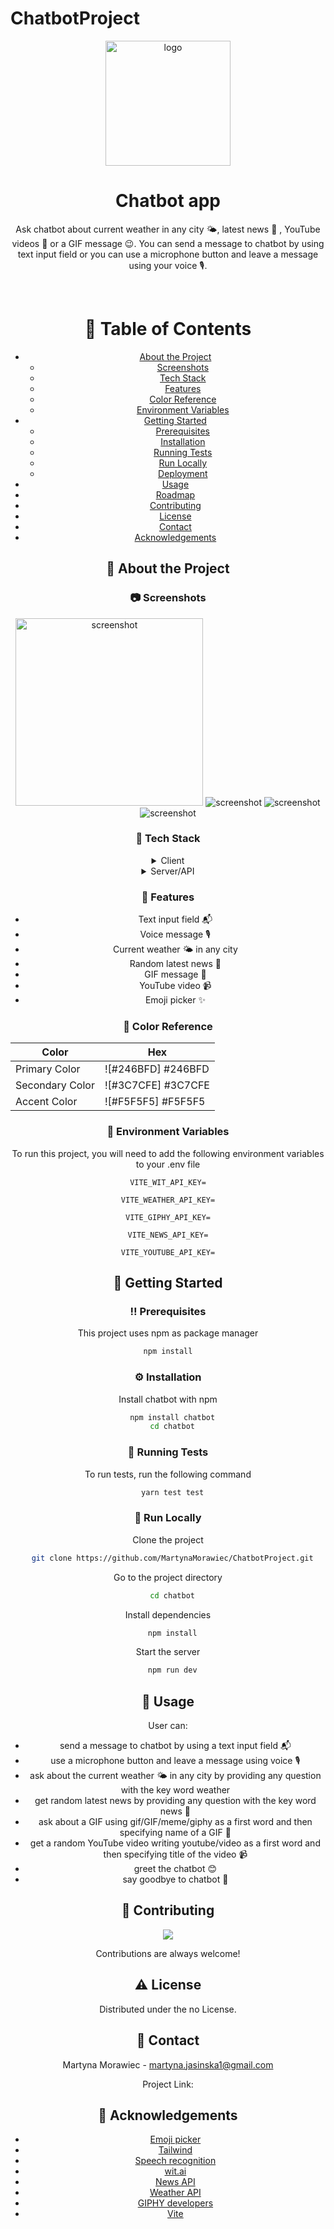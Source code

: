 # ChatbotProject


<div align="center">

  <img src="./chatbot/src/assets/botSmile.png" alt="logo" width="200" height="auto" />
  <h1>Chatbot app</h1>
  
<div/>
  
  <p>
    Ask chatbot about current weather in any city 🌤, latest news 📰 , YouTube videos 🎥 or a GIF message 😉. You can send a message to chatbot by using text input field or you can use a microphone button and leave a message using your voice 🎙.
  </p>

<br />

<!-- Table of Contents -->
# :notebook_with_decorative_cover: Table of Contents

- [About the Project](#star2-about-the-project)
  * [Screenshots](#camera-screenshots)
  * [Tech Stack](#space_invader-tech-stack)
  * [Features](#dart-features)
  * [Color Reference](#art-color-reference)
  * [Environment Variables](#key-environment-variables)
- [Getting Started](#toolbox-getting-started)
  * [Prerequisites](#bangbang-prerequisites)
  * [Installation](#gear-installation)
  * [Running Tests](#test_tube-running-tests)
  * [Run Locally](#running-run-locally)
  * [Deployment](#triangular_flag_on_post-deployment)
- [Usage](#eyes-usage)
- [Roadmap](#compass-roadmap)
- [Contributing](#wave-contributing)
- [License](#warning-license)
- [Contact](#handshake-contact)
- [Acknowledgements](#gem-acknowledgements)

  

<!-- About the Project -->
## :star2: About the Project


<!-- Screenshots -->
### :camera: Screenshots

<div align="center"> 
  <img src="./chatbot/src/assets/welcomePage.png" alt="screenshot" width="300px"/>
  <img src="./chatbot/src/assets/emoji.png" alt="screenshot" />
  <img src="./chatbot/src/assets/messagesExample.png" alt="screenshot" />
  <img src="./chatbot/src/assets/messages.png" alt="screenshot" />
</div>


<!-- TechStack -->
### :space_invader: Tech Stack

<details>
  <summary>Client</summary>
  <ul>
    <li><a href="https://reactjs.org/">React.js</a></li>
    <li><a href="https://tailwindcss.com/">TailwindCSS</a></li>
  </ul>
</details>

<details>
  <summary>Server/API</summary>
  <ul>
    <li><a href="https://developer.mozilla.org/en-US/docs/Web/API/Web_Speech_API">Web Speech API</a></li>
    <li><a href="https://wit.ai/">wit.ai/</a></li>
    <li><a href="https://newsapi.org/">newsapi.org</a></li>
    <li><a href="https://www.weatherapi.com/">weatherapi.com/</a></li>
    <li><a href="https://developers.giphy.com/">developers.giphy.com/</a></li>
  </ul>
</details>


<!-- Features -->
### :dart: Features
- Text input field 📬 
- Voice message 🎙
- Current weather 🌤 in any city
- Random latest news 📰 
- GIF message 🧸
- YouTube video 📹
- Emoji picker ✨


<!-- Color Reference -->
### :art: Color Reference

| Color             | Hex                                                                |
| ----------------- | ------------------------------------------------------------------ |
| Primary Color | ![#246BFD] #246BFD |
| Secondary Color | ![#3C7CFE] #3C7CFE |
| Accent Color | ![#F5F5F5] #F5F5F5 |


<!-- Env Variables -->
### :key: Environment Variables

To run this project, you will need to add the following environment variables to your .env file

`VITE_WIT_API_KEY=`

`VITE_WEATHER_API_KEY=`

`VITE_GIPHY_API_KEY=`

`VITE_NEWS_API_KEY=`

`VITE_YOUTUBE_API_KEY=`

<!-- Getting Started -->
## 	:toolbox: Getting Started

<!-- Prerequisites -->
### :bangbang: Prerequisites

This project uses npm as package manager

```bash
npm install
```

<!-- Installation -->
### :gear: Installation

Install chatbot with npm

```bash
  npm install chatbot
  cd chatbot
```
   
<!-- Running Tests -->
### :test_tube: Running Tests

To run tests, run the following command

```bash
  yarn test test
```

<!-- Run Locally -->
### :running: Run Locally

Clone the project

```bash
  git clone https://github.com/MartynaMorawiec/ChatbotProject.git
```

Go to the project directory

```bash
  cd chatbot
```

Install dependencies

```bash
  npm install
```

Start the server

```bash
  npm run dev
```


<!-- Usage -->
## :eyes: Usage

User can:
- send a message to chatbot by using a text input field 📬 
- use a microphone button and leave a message using voice 🎙
- ask about the current weather 🌤 in any city by providing any question with the key word weather
- get random latest news by providing any question with the key word news 📰 
- ask about a GIF using gif/GIF/meme/giphy as a first word and then specifying name of a GIF 🧸
- get a random YouTube video writing youtube/video as a first word and then specifying title of the video 📹
- greet the chatbot 😊
- say goodbye to chatbot 👋 


<!-- Contributing -->
## :wave: Contributing

<a href="https://github.com/Louis3797/awesome-readme-template/graphs/contributors">
  <img src="https://contrib.rocks/image?repo=Louis3797/awesome-readme-template" />
</a>


Contributions are always welcome!


<!-- License -->
## :warning: License

Distributed under the no License. 


<!-- Contact -->
## :handshake: Contact

Martyna Morawiec - martyna.jasinska1@gmail.com

Project Link: 


<!-- Acknowledgments -->
## :gem: Acknowledgements

 - [Emoji picker](https://www.npmjs.com/package/emoji-picker-react)
 - [Tailwind](https://tailwindcss.com/)
 - [Speech recognition](https://www.npmjs.com/package/react-speech-recognition)
 - [wit.ai](https://wit.ai/)
 - [News API](https://newsapi.org/)
 - [Weather API](https://www.weatherapi.com/)
 - [GIPHY developers](https://developers.giphy.com/)
 - [Vite](https://vitejs.dev/)

 

